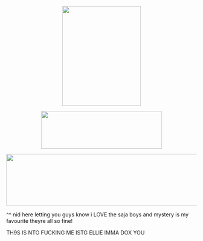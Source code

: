 <p align="center">
  <img width="208" height="265" src="https://files.catbox.moe/r46ivk.png">
</p>

<p align="center">
  <img width="320" height="100" src="https://spotify-github-profile.kittinanx.com/api/view?uid=mhx3obk47u7fomxlkrbs95dvq&cover_image=true&theme=novatorem&show_offline=false&background_color=555f53&interchange=false&bar_color=6bb36b&bar_color_cover=false)](https://github.com/kittinan/spotify-github-profile)">

<p align="center">
  <img width="750" height="138" src="https://files.catbox.moe/ce4e44.jpg">
</p>

^^ 
nid here letting you guys know i LOVE the saja boys and mystery is my favourite theyre all so fine!

TH9S IS NTO FUCKING ME ISTG ELLIE IMMA DOX YOU
